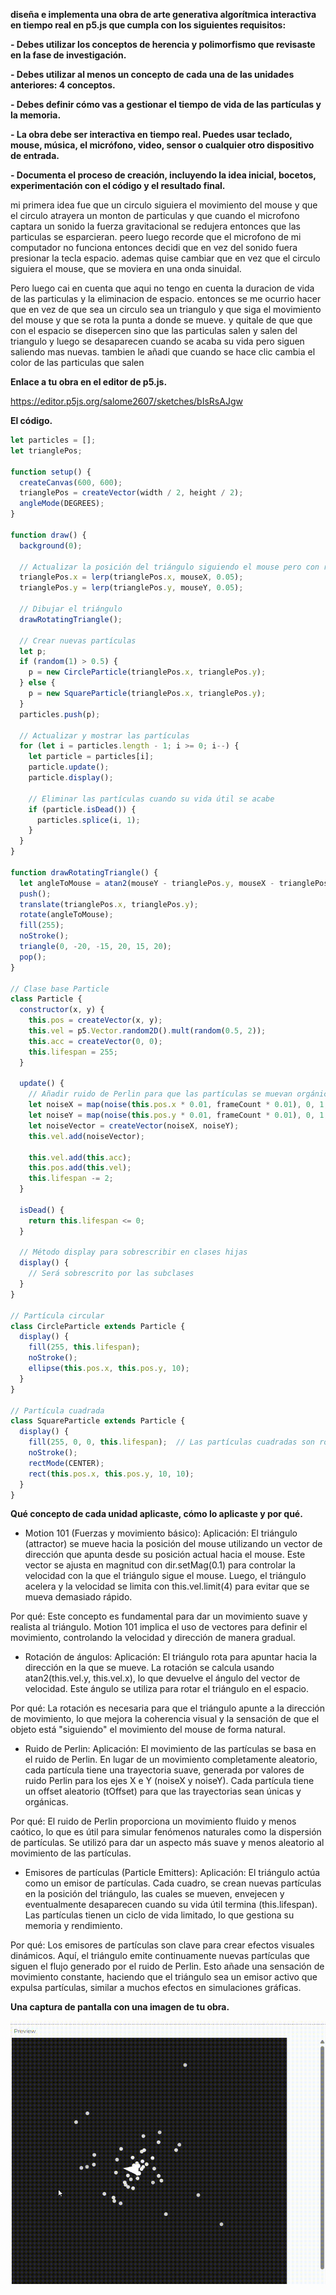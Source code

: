 **diseña e implementa una obra de arte generativa algorítmica interactiva en tiempo real en p5.js que cumpla con los siguientes requisitos:**

**- Debes utilizar los conceptos de herencia y polimorfismo que revisaste en la fase de investigación.**

**- Debes utilizar al menos un concepto de cada una de las unidades anteriores: 4 conceptos.**

**- Debes definir cómo vas a gestionar el tiempo de vida de las partículas y la memoria.**

**- La obra debe ser interactiva en tiempo real. Puedes usar teclado, mouse, música, el micrófono, video, sensor o cualquier otro dispositivo de entrada.**

**- Documenta el proceso de creación, incluyendo la idea inicial, bocetos, experimentación con el código y el resultado final.**


mi primera idea fue que un circulo siguiera el movimiento del mouse y que el circulo atrayera un monton de particulas y que cuando el microfono captara un sonido la fuerza gravitacional se redujera entonces que las particulas se esparcieran. peero luego recorde que el microfono de mi computador no funciona entonces decidi que en vez del sonido fuera presionar la tecla espacio. ademas quise cambiar que en vez que el circulo siguiera el mouse, que se moviera en una onda sinuidal.

Pero luego cai en cuenta que aqui no tengo en cuenta la duracion de vida de las particulas y la eliminacion de espacio. entonces se me ocurrio hacer que en vez de que sea un circulo sea un triangulo y que siga el movimiento del mouse y que se rota la punta a donde se mueve. y quitale de que que con el espacio se disepercen sino que las particulas salen y salen del triangulo y luego se desaparecen cuando se acaba su vida pero siguen saliendo mas nuevas. tambien le añadi que cuando se hace clic cambia el color de las particulas que salen

**Enlace a tu obra en el editor de p5.js.**

https://editor.p5js.org/salome2607/sketches/bIsRsAJgw

**El código.**

```js
let particles = [];
let trianglePos;

function setup() {
  createCanvas(600, 600);
  trianglePos = createVector(width / 2, height / 2);
  angleMode(DEGREES);
}

function draw() {
  background(0);
  
  // Actualizar la posición del triángulo siguiendo el mouse pero con retraso
  trianglePos.x = lerp(trianglePos.x, mouseX, 0.05);
  trianglePos.y = lerp(trianglePos.y, mouseY, 0.05);

  // Dibujar el triángulo
  drawRotatingTriangle();

  // Crear nuevas partículas
  let p;
  if (random(1) > 0.5) {
    p = new CircleParticle(trianglePos.x, trianglePos.y);
  } else {
    p = new SquareParticle(trianglePos.x, trianglePos.y);
  }
  particles.push(p);

  // Actualizar y mostrar las partículas
  for (let i = particles.length - 1; i >= 0; i--) {
    let particle = particles[i];
    particle.update();
    particle.display();
    
    // Eliminar las partículas cuando su vida útil se acabe
    if (particle.isDead()) {
      particles.splice(i, 1);
    }
  }
}

function drawRotatingTriangle() {
  let angleToMouse = atan2(mouseY - trianglePos.y, mouseX - trianglePos.x);
  push();
  translate(trianglePos.x, trianglePos.y);
  rotate(angleToMouse);
  fill(255);
  noStroke();
  triangle(0, -20, -15, 20, 15, 20);
  pop();
}

// Clase base Particle
class Particle {
  constructor(x, y) {
    this.pos = createVector(x, y);
    this.vel = p5.Vector.random2D().mult(random(0.5, 2));
    this.acc = createVector(0, 0);
    this.lifespan = 255;
  }

  update() {
    // Añadir ruido de Perlin para que las partículas se muevan orgánicamente
    let noiseX = map(noise(this.pos.x * 0.01, frameCount * 0.01), 0, 1, -0.5, 0.5);
    let noiseY = map(noise(this.pos.y * 0.01, frameCount * 0.01), 0, 1, -0.5, 0.5);
    let noiseVector = createVector(noiseX, noiseY);
    this.vel.add(noiseVector);

    this.vel.add(this.acc);
    this.pos.add(this.vel);
    this.lifespan -= 2;
  }

  isDead() {
    return this.lifespan <= 0;
  }
  
  // Método display para sobrescribir en clases hijas
  display() {
    // Será sobrescrito por las subclases
  }
}

// Partícula circular
class CircleParticle extends Particle {
  display() {
    fill(255, this.lifespan);
    noStroke();
    ellipse(this.pos.x, this.pos.y, 10);
  }
}

// Partícula cuadrada
class SquareParticle extends Particle {
  display() {
    fill(255, 0, 0, this.lifespan);  // Las partículas cuadradas son rojas
    noStroke();
    rectMode(CENTER);
    rect(this.pos.x, this.pos.y, 10, 10);
  }
}
```

**Qué concepto de cada unidad aplicaste, cómo lo aplicaste y por qué.**

- Motion 101 (Fuerzas y movimiento básico):
Aplicación: El triángulo (attractor) se mueve hacia la posición del mouse utilizando un vector de dirección que apunta desde su posición actual hacia el mouse. Este vector se ajusta en magnitud con dir.setMag(0.1) para controlar la velocidad con la que el triángulo sigue el mouse. Luego, el triángulo acelera y la velocidad se limita con this.vel.limit(4) para evitar que se mueva demasiado rápido.

Por qué: Este concepto es fundamental para dar un movimiento suave y realista al triángulo. Motion 101 implica el uso de vectores para definir el movimiento, controlando la velocidad y dirección de manera gradual.

- Rotación de ángulos:
Aplicación: El triángulo rota para apuntar hacia la dirección en la que se mueve. La rotación se calcula usando atan2(this.vel.y, this.vel.x), lo que devuelve el ángulo del vector de velocidad. Este ángulo se utiliza para rotar el triángulo en el espacio.

Por qué: La rotación es necesaria para que el triángulo apunte a la dirección de movimiento, lo que mejora la coherencia visual y la sensación de que el objeto está "siguiendo" el movimiento del mouse de forma natural.

- Ruido de Perlin:
Aplicación: El movimiento de las partículas se basa en el ruido de Perlin. En lugar de un movimiento completamente aleatorio, cada partícula tiene una trayectoria suave, generada por valores de ruido Perlin para los ejes X e Y (noiseX y noiseY). Cada partícula tiene un offset aleatorio (tOffset) para que las trayectorias sean únicas y orgánicas.

Por qué: El ruido de Perlin proporciona un movimiento fluido y menos caótico, lo que es útil para simular fenómenos naturales como la dispersión de partículas. Se utilizó para dar un aspecto más suave y menos aleatorio al movimiento de las partículas.

- Emisores de partículas (Particle Emitters):
Aplicación: El triángulo actúa como un emisor de partículas. Cada cuadro, se crean nuevas partículas en la posición del triángulo, las cuales se mueven, envejecen y eventualmente desaparecen cuando su vida útil termina (this.lifespan). Las partículas tienen un ciclo de vida limitado, lo que gestiona su memoria y rendimiento.

Por qué: Los emisores de partículas son clave para crear efectos visuales dinámicos. Aquí, el triángulo emite continuamente nuevas partículas que siguen el flujo generado por el ruido de Perlin. Esto añade una sensación de movimiento constante, haciendo que el triángulo sea un emisor activo que expulsa partículas, similar a muchos efectos en simulaciones gráficas.

**Una captura de pantalla con una imagen de tu obra.**

![Foto](../../../../assets/unidad5/actFin.gif)

